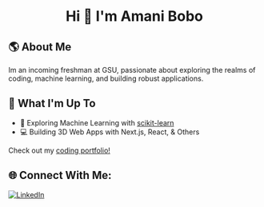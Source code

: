 <h1 align="center">Hi 👋 I'm Amani Bobo</h1>

## 🌎 About Me
Im an incoming freshman at GSU, passionate about exploring the realms of coding, machine learning, and building robust applications.

## 🚀 What I'm Up To

- 🤖 Exploring Machine Learning with [scikit-learn](https://scikit-learn.org/)
- 💻 Building 3D Web Apps with Next.js, React, & Others

Check out my [coding portfolio!](https://amanibobo.vercel.app/)


## 🌐 Connect With Me:
[![LinkedIn](https://img.shields.io/badge/LinkedIn-%230077B5.svg?logo=linkedin&logoColor=white)](https://www.linkedin.com/in/amanibobo/)
